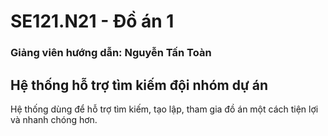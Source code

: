 # SE121.N21 - Đồ án 1 
### Giảng viên hướng dẫn: Nguyễn Tấn Toàn
## Hệ thống hỗ trợ tìm kiếm đội nhóm dự án
Hệ thống dùng để hỗ trợ tìm kiếm, tạo lập, tham gia đồ án một cách tiện lợi và nhanh chóng hơn.
